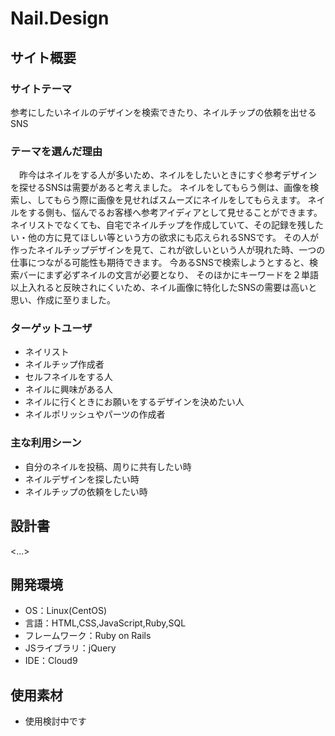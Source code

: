 # Nail.Design

## サイト概要
### サイトテーマ
参考にしたいネイルのデザインを検索できたり、ネイルチップの依頼を出せるSNS

### テーマを選んだ理由
　昨今はネイルをする人が多いため、ネイルをしたいときにすぐ参考デザインを探せるSNSは需要があると考えました。
ネイルをしてもらう側は、画像を検索し、してもらう際に画像を見せればスムーズにネイルをしてもらえます。
ネイルをする側も、悩んでるお客様へ参考アイディアとして見せることができます。
ネイリストでなくても、自宅でネイルチップを作成していて、その記録を残したい・他の方に見てほしい等という方の欲求にも応えられるSNSです。
その人が作ったネイルチップデザインを見て、これが欲しいという人が現れた時、一つの仕事につながる可能性も期待できます。
今あるSNSで検索しようとすると、検索バーにまず必ずネイルの文言が必要となり、
そのほかにキーワードを２単語以上入れると反映されにくいため、ネイル画像に特化したSNSの需要は高いと思い、作成に至りました。


### ターゲットユーザ
- ネイリスト
- ネイルチップ作成者
- セルフネイルをする人
- ネイルに興味がある人
- ネイルに行くときにお願いをするデザインを決めたい人
- ネイルポリッシュやパーツの作成者

### 主な利用シーン
- 自分のネイルを投稿、周りに共有したい時
- ネイルデザインを探したい時
- ネイルチップの依頼をしたい時

## 設計書
<...>

## 開発環境
- OS：Linux(CentOS)
- 言語：HTML,CSS,JavaScript,Ruby,SQL
- フレームワーク：Ruby on Rails
- JSライブラリ：jQuery
- IDE：Cloud9

## 使用素材
- 使用検討中です